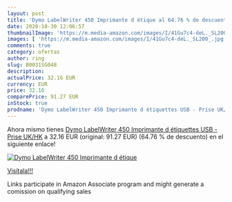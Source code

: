 ```yaml
---
layout: post
title: 'Dymo LabelWriter 450 Imprimante d étique al 64.76 % de descuento'
date: 2020-10-30 12:06:57
thumbnailImage: 'https://m.media-amazon.com/images/I/41Gu7c4-deL._SL200_.jpg'
images: [ 'https://m.media-amazon.com/images/I/41Gu7c4-deL._SL200_.jpg' ]
comments: true
category: ofertas
author: ring
slug: B0031SG048
description:
actualPrice: 32.16 EUR
currency: EUR
price: 32.16
comparePrice: 91.27 EUR
inStock: true
prodname: 'Dymo LabelWriter 450 Imprimante d étiquettes USB - Prise UK/HK'
---
```


Ahora mismo tienes [Dymo LabelWriter 450 Imprimante d étiquettes USB - Prise UK/HK](https://www.amazon.fr/dp/B0031SG048/?tag=tolees0d-21) a 32.16 EUR (original: 91.27 EUR) (64.76 %  de descuento) en el siguiente enlace!

[![Dymo LabelWriter 450 Imprimante d étique](https://m.media-amazon.com/images/I/41Gu7c4-deL._SL200_.jpg)](https://www.amazon.fr/dp/B0031SG048/?tag=tolees0d-21)

[Visítala!!!](https://www.amazon.fr/dp/B0031SG048/?tag=tolees0d-21)

Links participate in Amazon Associate program and might generate a comission on qualifying sales
